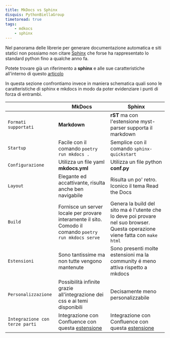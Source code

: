 ```yaml
---
title: MkDocs vs Sphinx
disquis: PythonBiellaGroup
timetoread: true
tags:
    - mdkocs
    - sphinx
---
```


Nel panorama delle librerie per generare documentazione automatica e siti statici non possiamo non citare [Sphinx](https://sphinx-rtd-theme.readthedocs.io/en/stable/) che forse ha rappresentato lo standard python fino a qualche anno fa.

Potete trovare già un riferimento a **sphinx** e alle sue caratteristiche all'interno di questo [articolo](../../learning/document_code/index.md)

In questa sezione confrontiamo invece in maniera schematica quali sono le caratteristiche di sphinx e mkdocs in modo da poter evidenziare i punti di forza di entrambi.

|                  | MkDocs                                     | Sphinx                                                                |
| --------------- | ------------------------------------------ | --------------------------------------------------------------------- |
| `Formati supportati`   | **Markdown**                               | **rST** ma con l'estensione myst-parser supporta il markdown        |
| `Startup`       | Facile con il comando `poetry run mkdocs .` | Semplice con il comando `sphinx-quickstart`                          |
| `Configurazione`| Utilizza un file yaml **mkdocs.yml**        | Utilizza un file python **conf.py**                                   |
| `Layout`        | Elegante ed accattivante, risulta anche ben navigabile | Risulta un po' retro. Iconico il tema Read the Docs       |
| `Build`         | Fornisce un server locale per provare interamente il sito. Comodo il comando `poetry run mkdocs serve` | Genera la build del sito ma é l'utente che lo deve poi provare nel suo browser. Questa operazione viene fatta con `make html` |
| `Estensioni`    | Sono tantissime ma non tutte vengono mantenute | Sono presenti molte estensioni ma la community é meno attiva rispetto a mkdocs |
| `Personalizzazione` | Possibilità infinite grazie all'integrazione dei css e ai temi disponibili | Decisamente meno personalizzabile                                |
| `Integrazione con terze parti` | Integrazione con Confluence con questa [estensione](https://github.com/pawelsikora/mkdocs-with-confluence) | Integrazione con Confluence con questa [estensione](https://sphinxcontrib-confluencebuilder.readthedocs.io/en/stable/) |